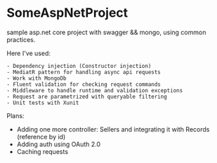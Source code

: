 # SomeAspNetProject
sample asp.net core project with swagger &amp;&amp; mongo, using common practices. 

Here I've used: 

    - Dependency injection (Constructor injection)
    - MediatR pattern for handling async api requests
    - Work with MongoDb
    - Fluent validation for checking request commands 
    - Middleware to handle runtime and validation exceptions
    - Request are parametrized with queryable filtering
    - Unit tests with Xunit

Plans:
 - Adding one more controller: Sellers and integrating it with Records (reference by id)
 - Adding auth using OAuth 2.0
 - Caching requests
